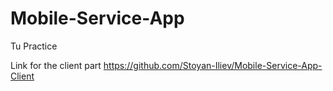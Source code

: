 # Mobile-Service-App
Tu Practice

Link for the client part https://github.com/Stoyan-Iliev/Mobile-Service-App-Client
